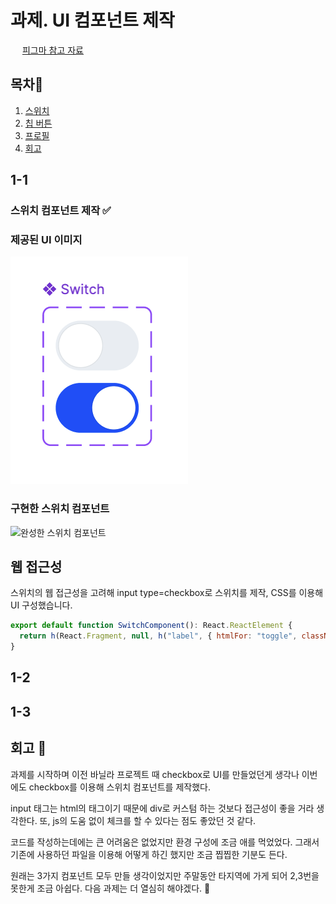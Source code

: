 # 과제. UI 컴포넌트 제작

<img src="https://github.com/user-attachments/assets/2137295b-6141-4fa7-9af2-6070521b7ce4" width="15" height="15"> [피그마 참고 자료](<https://www.figma.com/design/VDGh1Q0R8Yrnu4jI26xQ84/UI-Develop-Practice-(Copy)?node-id=0-1&p=f&t=aP9pgIZaXaq42niI-0>)

## 목차📌

1. [스위치](#1-1)
2. [칩 버튼](#1-2)
3. [프로필](#1-3)
4. [회고](#회고)

## 1-1

### 스위치 컴포넌트 제작 ✅

### 제공된 UI 이미지

![스위치 컴포넌트](image.png)

### 구현한 스위치 컴포넌트

![완성한 스위치 컴포넌트](https://s2.ezgif.com/tmp/ezgif-2-c0f0831f44.gif)

## 웹 접근성

스위치의 웹 접근성을 고려해 input type=checkbox로 스위치를 제작, CSS를 이용해 UI 구성했습니다.

```js
export default function SwitchComponent(): React.ReactElement {
  return h(React.Fragment, null, h("label", { htmlFor: "toggle", className: "sr-only" }, "토글버튼"), h("input", { type: "checkbox", id: "toggle", className: "toggle-button" }));
}
```

## 1-2

## 1-3

## 회고 🤔

과제를 시작하며 이전 바닐라 프로젝트 때 checkbox로 UI를 만들었던게 생각나 이번에도 checkbox를 이용해 스위치 컴포넌트를 제작했다.

input 태그는 html의 태그이기 때문에 div로 커스텀 하는 것보다 접근성이 좋을 거라 생각한다. 또, js의 도움 없이 체크를 할 수 있다는 점도 좋았던 것 같다.

코드를 작성하는데에는 큰 어려움은 없었지만 환경 구성에 조금 애를 먹었었다. 그래서 기존에 사용하던 파일을 이용해 어떻게 하긴 했지만 조금 찝찝한 기분도 든다.

원래는 3가지 컴포넌트 모두 만들 생각이었지만 주말동안 타지역에 가게 되어 2,3번을 못한게 조금 아쉽다. 다음 과제는 더 열심히 해야겠다. 🥲
